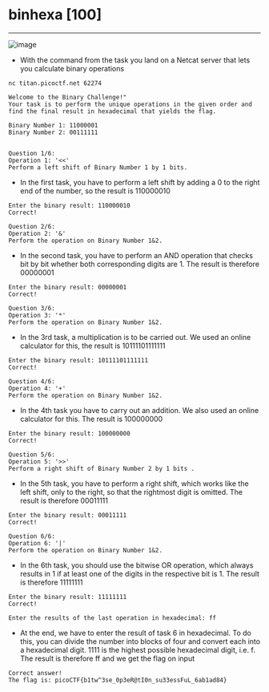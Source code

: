 # binhexa [100]
---
![image](https://github.com/HAW-THL/Write-ups/assets/80387757/10245860-207e-49d6-8ec2-f2c0ab6968ed)

- With the command from the task you land on a Netcat server that lets you calculate binary operations

```shell
nc titan.picoctf.net 62274  

Welcome to the Binary Challenge!"
Your task is to perform the unique operations in the given order and find the final result in hexadecimal that yields the flag.

Binary Number 1: 11000001
Binary Number 2: 00111111


Question 1/6:
Operation 1: '<<'
Perform a left shift of Binary Number 1 by 1 bits.
```

- In the first task, you have to perform a left shift by adding a 0 to the right end of the number, so the result is 110000010

```shell
Enter the binary result: 110000010
Correct!

Question 2/6:
Operation 2: '&'
Perform the operation on Binary Number 1&2.
```
- In the second task, you have to perform an AND operation that checks bit by bit whether both corresponding digits are 1. The result is therefore 00000001

```shell
Enter the binary result: 00000001
Correct!

Question 3/6:
Operation 3: '*'
Perform the operation on Binary Number 1&2.
```
- In the 3rd task, a multiplication is to be carried out. We used an online calculator for this, the result is 10111101111111

```shell
Enter the binary result: 10111101111111
Correct!

Question 4/6:
Operation 4: '+'
Perform the operation on Binary Number 1&2.
```
- In the 4th task you have to carry out an addition. We also used an online calculator for this. The result is 100000000

```shell
Enter the binary result: 100000000
Correct!

Question 5/6:
Operation 5: '>>'
Perform a right shift of Binary Number 2 by 1 bits .
```
- In the 5th task, you have to perform a right shift, which works like the left shift, only to the right, so that the rightmost digit is omitted. The result is therefore 00011111

```shell
Enter the binary result: 00011111
Correct!

Question 6/6:
Operation 6: '|'
Perform the operation on Binary Number 1&2.

```
- In the 6th task, you should use the bitwise OR operation, which always results in 1 if at least one of the digits in the respective bit is 1. The result is therefore 11111111

```shell
Enter the binary result: 11111111
Correct!

Enter the results of the last operation in hexadecimal: ff
```
- At the end, we have to enter the result of task 6 in hexadecimal. To do this, you can divide the number into blocks of four and convert each into a hexadecimal digit. 1111 is the highest possible hexadecimal digit, i.e. f. The result is therefore ff and we get the flag on input

```shell
Correct answer!
The flag is: picoCTF{b1tw^3se_0p3eR@tI0n_su33essFuL_6ab1ad84}
```
